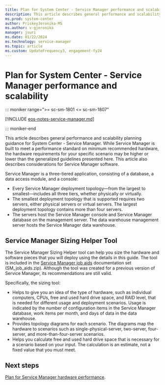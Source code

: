```yaml
---
title: Plan for System Center - Service Manager performance and scalability
description: This article describes general performance and scalability planning guidance for System Center - Service Manager.
ms.prod: system-center
author: PriskeyJeronika-MS
ms.author: v-gjeronika
manager: jsuri
ms.date: 01/22/2024
ms.technology: service-manager
ms.topic: article
ms.custom: UpdateFrequency3, engagement-fy24
---
```


# Plan for System Center - Service Manager performance and scalability

::: moniker range=">= sc-sm-1801 <= sc-sm-1807"

[!INCLUDE [eos-notes-service-manager.md](../includes/eos-notes-service-manager.md)]

::: moniker-end


This article describes general performance and scalability planning guidance for System Center - Service Manager. While Service Manager is built to meet a performance standard on minimum recommended hardware, the hardware requirements for your specific scenario may be higher or lower than the generalized guidelines presented here. This article also describes considerations for Service Manager software.  

 Service Manager is a three\-tiered application, consisting of a database, a data access module, and a console:  

-   Every Service Manager deployment topology—from the largest to smallest—includes all three tiers, whether physically or virtually.  
-   The smallest deployment topology that is supported requires two servers, either physical servers or virtual servers. The largest deployment topology contains more than four servers.  
-   The servers host the Service Manager console and Service Manager database on the management server. The data warehouse management server hosts the Service Manager data warehouse.  

## Service Manager Sizing Helper Tool

 The Service Manager Sizing Helper tool can help you size the hardware and software pieces that you will deploy using the details in this guide. The tool is included in the [Service Manager job aids](https://go.microsoft.com/fwlink/p/?LinkID=232378) documentation set \(SM\_job\_aids.zip\). Although the tool was created for a previous version of Service Manager, its recommendations are still valid.

Specifically, the sizing tool:  

- Helps to give you an idea of the type of hardware, such as individual computers, CPUs, free and used hard drive space, and RAID level, that is needed for different usage and deployment scenarios. Usage is indicated by the number of configuration items in the Service Manager database, work items per month, and days of data in the data warehouse.  
- Provides topology diagrams for each scenario. The diagrams map the hardware to scenarios such as single\-physical\-server, two\-server, four\-server, and more\-than\-four\-server scenarios.  
- Helps you calculate free and used hard drive space that is necessary for a scenario based on your input. The calculation is an estimate, not a fixed value that you must meet.  

## Next steps

[Plan for Service Manager hardware performance](plan-hardware-perf.md).
